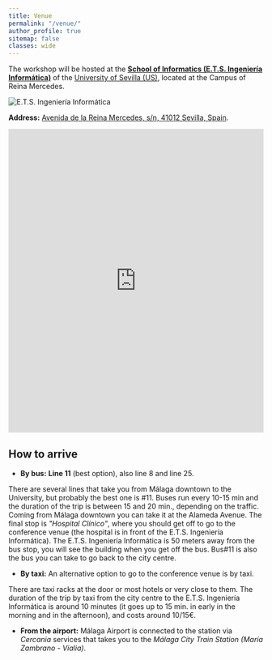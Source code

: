 ```yaml
---
title: Venue
permalink: "/venue/"
author_profile: true
sitemap: false
classes: wide
---
```


The workshop will be hosted at the [**School of Informatics (E.T.S. Ingeniería Informática)**](https://www.informatica.us.es/) of the [University of Sevilla (US)](https://www.us.es/), located at the Campus of Reina Mercedes.

![E.T.S. Ingeniería Informática](/assets/confws/etsii.jpg)

**Address:** [Avenida de la Reina Mercedes, s/n, 41012 Sevilla, Spain](https://goo.gl/maps/LQ1YsgDudYT4nWKh8).

<iframe scrolling="no" marginheight="0" marginwidth="0" src="https://maps.google.com/maps?width=100%25&amp;height=600&amp;hl=es&amp;q=37.358313012838614,%20-5.986933630446212+(Mi%20nombre%20de%20egocios)&amp;t=&amp;z=14&amp;ie=UTF8&amp;iwloc=B&amp;output=embed" width="100%" height="600" frameborder="0"></iframe>

## How to arrive

- **By bus:** **Line 11** (best option), also line 8 and line 25.

There are several lines that take you from Málaga downtown to the University, but probably the best one is #11. Buses run every 10-15 min and the duration of the trip is between 15 and 20 min., depending on the traffic. Coming from Málaga downtown you can take it at the Alameda Avenue. The final stop is *"Hospital Clínico"*, where you should get off to go to the conference venue (the hospital is in front of the E.T.S. Ingeniería Informática). The E.T.S. Ingeniería Informática is 50 meters away from the bus stop, you will see the building when you get off the bus. Bus#11 is also the bus you can take to go back to the city centre. 

- **By taxi:** An alternative option to go to the conference venue is by taxi.

There are taxi racks at the door or most hotels or very close to them. The duration of the trip by taxi from the city centre to the E.T.S. Ingeniería Informática is around 10 minutes (it goes up to 15 min. in early in the morning and in the afternoon), and costs around 10/15€.

- **From the airport:** Málaga Airport is connected to the station via *Cercania* services that takes you to the *Málaga City Train Station (María Zambrano - Vialia)*.




 
